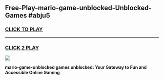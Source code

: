 
## Free-Play-mario-game-unblocked-Unblocked-Games #abju5
<h3>
<a href="https://news.freeplayer.one?title=mario-game-unblocked&ref=8M">CLICK TO PLAY</a></h3>
<hr>

<h3>
<a href="https://news.freeplayer.one?title=mario-game-unblocked&ref=8M">CLICK 2 PLAY</a>
  
</h3>

<a href="https://news.freeplayer.one?title=mario-game-unblocked&ref=8M"><img src="https://clearcache.store/games.png"></a>


**mario-game-unblocked games unblocked: Your Gateway to Fun and Accessible Online Gaming**
